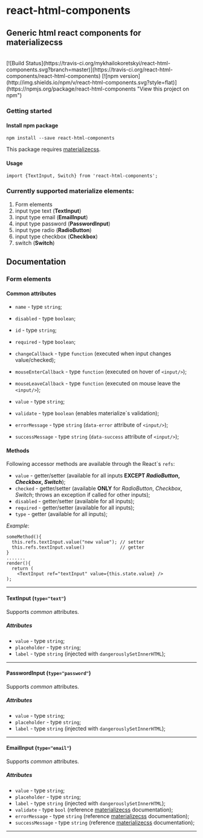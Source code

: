 # react-html-components
## Generic html react components for materializecss
<br />
[![Build
Status](https://travis-ci.org/mykhailokoretskyi/react-html-components.svg?branch=master)](https://travis-ci.org/react-html-components/react-html-components) [![npm
version](http://img.shields.io/npm/v/react-html-components.svg?style=flat)](https://npmjs.org/package/react-html-components "View this project on npm")

### Getting started

#### Install npm package
`npm install --save react-html-components`

This package requires [materializecss](http://materializecss.com/, "Materialize css framework").

#### Usage
`import {TextInput, Switch} from 'react-html-components';`

### Currently supported materialize elements:

1. Form elements
  1. input type text (**TextInput**)
  2. input type email (**EmailInput**)
  3. input type password (**PasswordInput**)
  4. input type radio (**RadioButton**)
  5. input type checkbox (**Checkbox**)
  6. switch (**Switch**)

## Documentation

### Form elements

#### Common attributes
* `name`               - type `string`;
* `disabled`           - type `boolean`;
* `id`                 - type `string`;
* `required`           - type `boolean`;
* `changeCallback`     - type `function` (executed when input changes value/checked);
* `mouseEnterCallback` - type `function` (executed on hover of `<input/>`);
* `mouseLeaveCallback` - type `function` (executed on mouse leave the `<input/>`);

* `value`              - type `string`;
* `validate`           - type `boolean` (enables materialize`s validation);
* `errorMessage`       - type `string` (`data-error` attribute of `<input/>`);
* `successMessage`     - type `string` (`data-success` attribute of `<input/>`);


#### Methods

Following accessor methods are available through the React\`s `refs`:
* `value`              - getter/setter (available for all inputs **EXCEPT *RadioButton*, *Checkbox*, *Switch***);
* `checked`            - getter/setter (available **ONLY** for *RadioButton*, *Checkbox*, *Switch*; throws an exception if called for other inputs);
* `disabled`           - getter/setter (available for all inputs);
* `required`           - getter/setter (available for all inputs);
* `type`               - getter (available for all inputs);

*Example*:
```
someMethod(){
  this.refs.textInput.value("new value"); // setter
  this.refs.textInput.value()             // getter
}
.......
render(){
  return (
    <TextInput ref="textInput" value={this.state.value} />
);
```

* * * * * * * *

#### TextInput (`type="text"`)

Supports *common* attributes.

##### Attributes
* `value`              - type `string`;
* `placeholder`        - type `string`;
* `label`              - type `string` (injected with `dangerouslySetInnerHTML`);

* * * * * * * *

#### PasswordInput (`type="password"`)

Supports *common* attributes.

##### Attributes
* `value`              - type `string`;
* `placeholder`        - type `string`;
* `label`              - type `string` (injected with `dangerouslySetInnerHTML`);

* * * * * * * *

#### EmailInput (`type="email"`)

Supports *common* attributes.

##### Attributes
* `value`              - type `string`;
* `placeholder`        - type `string`;
* `label`              - type `string` (injected with `dangerouslySetInnerHTML`);
* `validate`           - type `bool` (reference [materializecss](http://materializecss.com/, "Materialize css framework") documentation);
* `errorMessage`       - type `string` (reference [materializecss](http://materializecss.com/, "Materialize css framework") documentation);
* `successMessage`     - type `string` (reference [materializecss](http://materializecss.com/, "Materialize css framework") documentation);

* * * * * * * *
